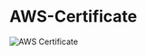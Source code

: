 # AWS-Certificate
![AWS Certificate](https://github.com/tarunrajput12/AWS-Certificate/assets/86178055/ca21ad60-83a7-4d51-abbf-f6b421161a74)

